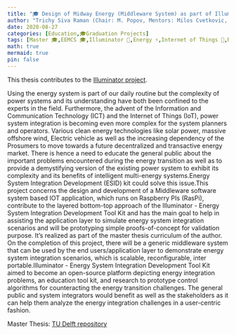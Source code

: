 ```yaml
---
title: "🎓 Design of Midway Energy (Middleware System) as part of Illuminator"
author: "Trichy Siva Raman (Chair: M. Popov, Mentors: Milos Cvetkovic, Arjen van der Meer, External examiner: **Jacky Bourgeois**)"
date: 2020-08-27
categories: [Education,🎓Graduation Projects]
tags: [Master 🎓,EEMCS 🎓,Illuminator 🚧,Energy ⚡,Internet of Things 📱,Raspberry Pi 📱]
math: true
mermaid: true
pin: false
---
```


This thesis contributes to the [Illuminator project](https://www.tudelft.nl/en/powerweb-institute/research/the-illuminator/).

Using the energy system is part of our daily routine but the complexity of power systems and its understanding have both been confined to the experts in the field. Furthermore, the advent of the Information and Communication Technology (ICT) and the Internet of Things (IoT), power system integration is becoming even more complex for the system planners and operators. Various clean energy technologies like solar power, massive offshore wind, Electric vehicle as well as the increasing dependency of the Prosumers to move towards a future decentralized and transactive energy market. There is hence a need to educate the general public about the important problems encountered during the energy transition as well as to provide a demystifying version of the existing power system to exhibit its complexity and its benefits of intelligent multi-energy systems.Energy System Integration Development (ESID) kit could solve this issue.This project concerns the design and development of a Middleware software system based IOT application, which runs on Raspberry PIs (RasPi), contribute to the layered bottom-top approach of the Illuminator - Energy System Integration Development Tool Kit and has the main goal to help in assisting the application layer to simulate energy system integration scenarios and will be prototyping simple proofs-of-concept for validation purpose. It’s realized as part of the master thesis curriculum of the author. On the completion of this project, there will be a generic middleware system that can be used by the end users/application layer to demonstrate energy system integration scenarios, which is scalable, reconfigurable, inter portable.Illuminator - Energy System Integration Development Tool Kit aimed to become an open-source platform depicting energy integration problems, an education tool kit, and research to prototype control algorithms for counteracting the energy transition challenges. The general public and system integrators would benefit as well as the stakeholders as it can help them analyze the energy integration challenges in a user-centric fashion.

Master Thesis: [TU Delft repository](https://repository.tudelft.nl/islandora/object/uuid%3A5503b2cd-061e-420b-a778-a546bf0ef05a?collection=education)